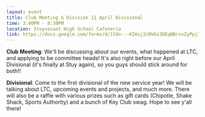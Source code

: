 ```yaml
---
layout: event
title: Club Meeting & Division 11 April Divisional
time: 3:40PM - 8:30PM
location: Stuyvesant High School Cafeteria
link: https://docs.google.com/forms/d/1lOn---K1Hzj2cNVGz3OEqNBrxxZyPpjI_n7iNA59h_I/viewform
---
```

<b>Club Meeting</b>: We'll be discussing about our events, what happened at LTC, and applying to be committee heads! It's also right before our April Divisional (it's finally at Stuy again), so you guys should stick around for both!!

<b>Divisional</b>: Come to the first divisional of the new service year! We will be talking about LTC, upcoming events and projects, and much more. There will also be a raffle with various prizes such as gift cards (Chipotle, Shake Shack, Sports Authority) and a bunch of Key Club swag. Hope to see y'all there!